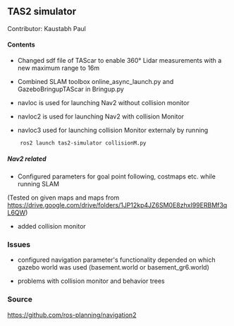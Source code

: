 ## TAS2 simulator

Contributor: Kaustabh Paul

#### Contents

- Changed sdf file of TAScar to enable 360° Lidar measurements with a new maximum range to 16m

- Combined SLAM toolbox online_async_launch.py and GazeboBringupTAScar in Bringup.py

- navloc is used for launching Nav2 without collision monitor

- navloc2 is used for launching Nav2 with collision Monitor

- navloc3 used for launching collision Monitor externaly by running

```
    ros2 launch tas2-simulator collisionM.py
```

##### Nav2 related

- Configured parameters for goal point following, costmaps etc. while running SLAM

(Tested on given maps and maps from https://drive.google.com/drive/folders/1JP12kp4JZ6SM0E8zhxI99ERBMf3qL6QW)

- added collision monitor


### Issues
- configured navigation parameter's functionality depended on which gazebo world was used (basement.world or basement_gr6.world)

- problems with collision monitor and behavior trees

### Source
https://github.com/ros-planning/navigation2


